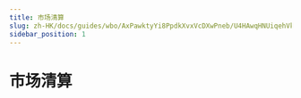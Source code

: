 ```yaml
---
title: 市场清算
slug: zh-HK/docs/guides/wbo/AxPawktyYi8PpdkXvxVcDXwPneb/U4HAwqHNUiqehVk9r8tc0mMxnhd
sidebar_position: 1
---
```



# 市场清算

